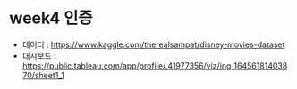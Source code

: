# week4 인증 

* 데이터 : https://www.kaggle.com/therealsampat/disney-movies-dataset 
* 대시보드 : https://public.tableau.com/app/profile/.41977356/viz/ing_16456181403870/sheet1_1 
